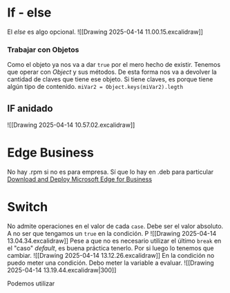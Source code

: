 # If - else
El *else* es algo opcional.
![[Drawing 2025-04-14 11.00.15.excalidraw]]

### Trabajar con Objetos
Como el objeto ya nos va a dar `true` por el mero hecho de existir. Tenemos que operar con *Object* y sus métodos. De esta forma nos va a devolver la cantidad de claves que tiene ese objeto. Si tiene claves, es porque tiene algún tipo de contenido.
`miVar2 = Object.keys(miVar2).legth`

## IF anidado
![[Drawing 2025-04-14 10.57.02.excalidraw]]
# Edge Business 
No hay .rpm si no es para empresa. Sí que lo hay en .deb para particular
[Download and Deploy Microsoft Edge for Business](https://www.microsoft.com/en-us/edge/business/download?form=MA13FJ)

# Switch
No admite operaciones en el valor de cada `case`. Debe ser el valor absoluto. A no ser que tengamos un `true` en la condición. P
![[Drawing 2025-04-14 13.04.34.excalidraw]]
Pese a que no es necesario utilizar el último `break` en el "caso" *default*, es buena práctica tenerlo. Por si luego lo tenemos que cambiar.
![[Drawing 2025-04-14 13.12.26.excalidraw]]
En la condición no puedo meter una condición. Debo meter la variable a evaluar.
![[Drawing 2025-04-14 13.19.44.excalidraw|300]]

Podemos utilizar 